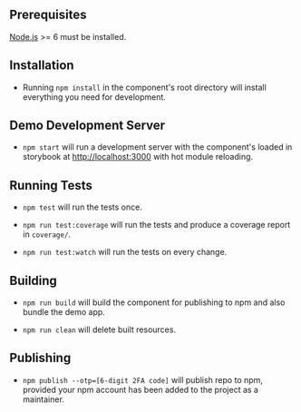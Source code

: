 ## Prerequisites

[Node.js](http://nodejs.org/) >= 6 must be installed.

## Installation

- Running `npm install` in the component's root directory will install everything you need for development.

## Demo Development Server

- `npm start` will run a development server with the component's loaded in storybook at [http://localhost:3000](http://localhost:3000) with hot module reloading.

## Running Tests

- `npm test` will run the tests once.

- `npm run test:coverage` will run the tests and produce a coverage report in `coverage/`.

- `npm run test:watch` will run the tests on every change.

## Building

- `npm run build` will build the component for publishing to npm and also bundle the demo app.

- `npm run clean` will delete built resources.

## Publishing
- `npm publish --otp=[6-digit 2FA code]` will publish repo to npm, provided your npm account has been added to the
  project as a maintainer.
